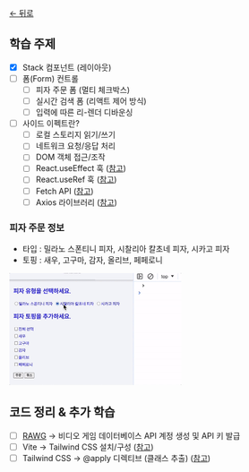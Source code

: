 [← 뒤로](../README.md)

## 학습 주제

- [x] Stack 컴포넌트 (레이아웃)
- [ ] 폼(Form) 컨트롤
  - [ ] 피자 주문 폼 (멀티 체크박스)
  - [ ] 실시간 검색 폼 (리액트 제어 방식)
  - [ ] 입력에 따른 리-렌더 디바운싱
- [ ] 사이드 이펙트란?
  - [ ] 로컬 스토리지 읽기/쓰기
  - [ ] 네트워크 요청/응답 처리
  - [ ] DOM 객체 접근/조작
  - [ ] React.useEffect 훅 ([참고](https://react.dev/reference/react/useEffect))
  - [ ] React.useRef 훅 ([참고](https://react.dev/reference/react/useRef))
  - [ ] Fetch API ([참고](https://developer.mozilla.org/ko/docs/Web/API/Fetch_API))
  - [ ] Axios 라이브러리 ([참고](hhttps://axios-http.com/kr/))

### 피자 주문 정보

- 타입 : 밀라노 스폰티니 피자, 시찰리아 칼초네 피자, 시카고 피자
- 토핑 : 새우, 고구마, 감자, 올리브, 페페로니

<img src="./assets/pizza-order.gif" height="200" alt />

## 코드 정리 & 추가 학습

- [ ] [RAWG](https://rawg.io) → 비디오 게임 데이터베이스 API 계정 생성 및 API 키 발급
- [ ] Vite → Tailwind CSS 설치/구성 ([참고](https://tailwindcss.com/docs/guides/vite))
- [ ] Tailwind CSS → @apply 디렉티브 (클래스 추출) ([참고](https://tailwindcss.com/docs/reusing-styles#extracting-classes-with-apply))